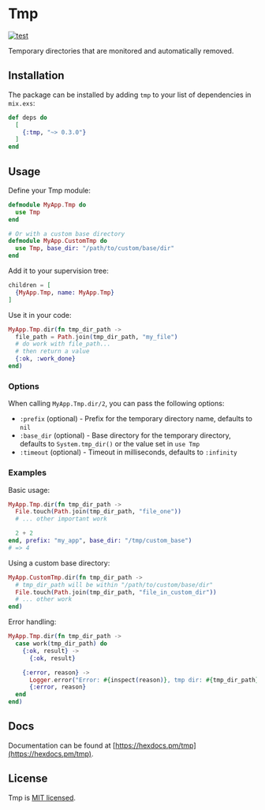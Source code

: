 # Tmp

[![test](https://github.com/preciz/tmp/actions/workflows/test.yml/badge.svg)](https://github.com/preciz/tmp/actions/workflows/test.yml)

Temporary directories that are monitored and automatically removed.

## Installation

The package can be installed by adding `tmp` to your list of dependencies in `mix.exs`:

```elixir
def deps do
  [
    {:tmp, "~> 0.3.0"}
  ]
end
```

## Usage

Define your Tmp module:

```elixir
defmodule MyApp.Tmp do
  use Tmp
end

# Or with a custom base directory
defmodule MyApp.CustomTmp do
  use Tmp, base_dir: "/path/to/custom/base/dir"
end
```

Add it to your supervision tree:

```elixir
children = [
  {MyApp.Tmp, name: MyApp.Tmp}
]
```

Use it in your code:

```elixir
MyApp.Tmp.dir(fn tmp_dir_path ->
  file_path = Path.join(tmp_dir_path, "my_file")
  # do work with file_path...
  # then return a value
  {:ok, :work_done}
end)
```

### Options

When calling `MyApp.Tmp.dir/2`, you can pass the following options:

- `:prefix` (optional) - Prefix for the temporary directory name, defaults to `nil`
- `:base_dir` (optional) - Base directory for the temporary directory, defaults to `System.tmp_dir()` or the value set in `use Tmp`
- `:timeout` (optional) - Timeout in milliseconds, defaults to `:infinity`

### Examples

Basic usage:

```elixir
MyApp.Tmp.dir(fn tmp_dir_path ->
  File.touch(Path.join(tmp_dir_path, "file_one"))
  # ... other important work

  2 + 2
end, prefix: "my_app", base_dir: "/tmp/custom_base")
# => 4
```

Using a custom base directory:

```elixir
MyApp.CustomTmp.dir(fn tmp_dir_path ->
  # tmp_dir_path will be within "/path/to/custom/base/dir"
  File.touch(Path.join(tmp_dir_path, "file_in_custom_dir"))
  # ... other work
end)
```

Error handling:

```elixir
MyApp.Tmp.dir(fn tmp_dir_path ->
  case work(tmp_dir_path) do
    {:ok, result} ->
      {:ok, result}

    {:error, reason} ->
      Logger.error("Error: #{inspect(reason)}, tmp dir: #{tmp_dir_path}")
      {:error, reason}
  end
end)
```

## Docs

Documentation can be found at [https://hexdocs.pm/tmp](https://hexdocs.pm/tmp).

## License

Tmp is [MIT licensed](LICENSE).
